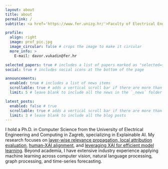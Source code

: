 ```yaml
---
layout: about
title: about
permalink: /
subtitle: <a href='https://www.fer.unizg.hr/'>Faculty of Electrical Engineering and Computing, University of Zagreb</a>

profile:
  align: right
  image: prof_pic.jpg
  image_circular: false # crops the image to make it circular
  more_info: >
    E-mail: davor.vukadin@fer.hr

selected_papers: true # includes a list of papers marked as "selected={true}"
social: true # includes social icons at the bottom of the page

announcements:
  enabled: true # includes a list of news items
  scrollable: true # adds a vertical scroll bar if there are more than 3 news items
  limit: 5 # leave blank to include all the news in the `_news` folder

latest_posts:
  enabled: false # true
  scrollable: true # adds a vertical scroll bar if there are more than 3 new posts items
  limit: 3 # leave blank to include all the blog posts
---
```


I hold a Ph.D. in Computer Science from the University of Electrical Engineering and Computing in Zagreb, specializing in Explainable AI. My research focuses on [layer-wise relevance propagation, local attribution evaluation](https://dl.acm.org/doi/abs/10.1145/3649458), [human-XAI alignment](https://ieeexplore.ieee.org/abstract/document/10569295), and [leveraging XAI for efficient model learning](https://arxiv.org/abs/2502.20268). Beyond academia, I have extensive industry experience applying machine learning across computer vision, natural language processing, graph processing, and time-series forecasting.